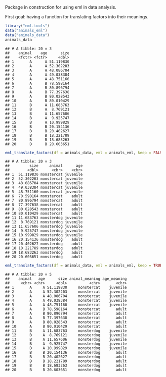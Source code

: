 
Package in construction for using eml in data analysis.

First goal: having a function for translating factors into their meanings.

``` r
library("eml.tools")
data("animals_eml")
data("animals_data")
animals_data
```

    ## # A tibble: 20 × 3
    ##    animal    age      size
    ##    <fctr> <fctr>     <dbl>
    ## 1       A      A 51.119830
    ## 2       A      A 52.302203
    ## 3       A      A 48.086704
    ## 4       A      A 49.038384
    ## 5       A      A 48.751160
    ## 6       A      B 78.598164
    ## 7       A      B 80.896794
    ## 8       A      B 77.397638
    ## 9       A      B 80.028543
    ## 10      A      B 80.010429
    ## 11      B      A 11.683763
    ## 12      B      A  8.769121
    ## 13      B      A 11.657606
    ## 14      B      A  9.925747
    ## 15      B      A 10.999829
    ## 16      B      B 20.154136
    ## 17      B      B 20.402627
    ## 18      B      B 18.221789
    ## 19      B      B 18.683263
    ## 20      B      B 20.603651

``` r
eml_translate_factors(df = animals_data, eml = animals_eml, keep = FALSE)
```

    ## # A tibble: 20 × 3
    ##         size     animal      age
    ##        <dbl>      <chr>    <chr>
    ## 1  51.119830 monstercat juvenile
    ## 2  52.302203 monstercat juvenile
    ## 3  48.086704 monstercat juvenile
    ## 4  49.038384 monstercat juvenile
    ## 5  48.751160 monstercat juvenile
    ## 6  78.598164 monstercat    adult
    ## 7  80.896794 monstercat    adult
    ## 8  77.397638 monstercat    adult
    ## 9  80.028543 monstercat    adult
    ## 10 80.010429 monstercat    adult
    ## 11 11.683763 monsterdog juvenile
    ## 12  8.769121 monsterdog juvenile
    ## 13 11.657606 monsterdog juvenile
    ## 14  9.925747 monsterdog juvenile
    ## 15 10.999829 monsterdog juvenile
    ## 16 20.154136 monsterdog    adult
    ## 17 20.402627 monsterdog    adult
    ## 18 18.221789 monsterdog    adult
    ## 19 18.683263 monsterdog    adult
    ## 20 20.603651 monsterdog    adult

``` r
eml_translate_factors(df = animals_data, eml = animals_eml, keep = TRUE)
```

    ## # A tibble: 20 × 5
    ##    animal   age      size animal_meaning age_meaning
    ##     <chr> <chr>     <dbl>          <chr>       <chr>
    ## 1       A     A 51.119830     monstercat    juvenile
    ## 2       A     A 52.302203     monstercat    juvenile
    ## 3       A     A 48.086704     monstercat    juvenile
    ## 4       A     A 49.038384     monstercat    juvenile
    ## 5       A     A 48.751160     monstercat    juvenile
    ## 6       A     B 78.598164     monstercat       adult
    ## 7       A     B 80.896794     monstercat       adult
    ## 8       A     B 77.397638     monstercat       adult
    ## 9       A     B 80.028543     monstercat       adult
    ## 10      A     B 80.010429     monstercat       adult
    ## 11      B     A 11.683763     monsterdog    juvenile
    ## 12      B     A  8.769121     monsterdog    juvenile
    ## 13      B     A 11.657606     monsterdog    juvenile
    ## 14      B     A  9.925747     monsterdog    juvenile
    ## 15      B     A 10.999829     monsterdog    juvenile
    ## 16      B     B 20.154136     monsterdog       adult
    ## 17      B     B 20.402627     monsterdog       adult
    ## 18      B     B 18.221789     monsterdog       adult
    ## 19      B     B 18.683263     monsterdog       adult
    ## 20      B     B 20.603651     monsterdog       adult
